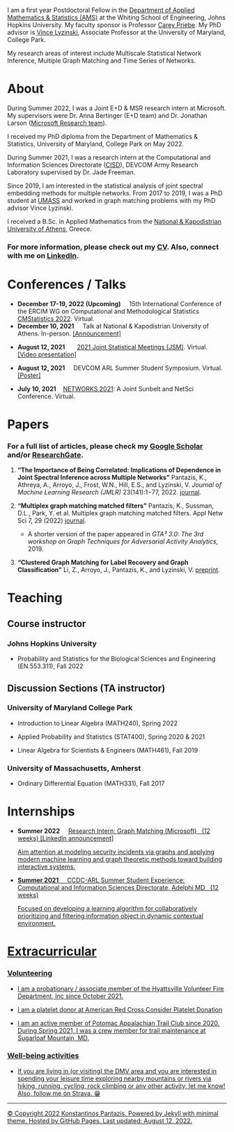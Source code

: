 <!--## Welcome to GitHub Pages

You can use the [editor on GitHub](https://github.com/kpantazis/-kpantazis.github.io/edit/main/README.md) to maintain and preview the content for your website in Markdown files.

Whenever you commit to this repository, GitHub Pages will run [Jekyll](https://jekyllrb.com/) to rebuild the pages in your site, from the content in your Markdown files.-->


I am a first year Postdoctoral Fellow in the [Department of Applied Mathematics & Statistics (AMS)](https://engineering.jhu.edu/ams/) at the Whiting School of Engineering, Johns Hopkins University. My faculty sponsor is Professor [Carey Priebe](https://www.ams.jhu.edu/~priebe/). My PhD advisor is [Vince Lyzinski](https://www.math.umd.edu/~vlyzinsk/), Associate Professor at the University of Maryland, College Park.

My research areas of interest include Multiscale Statistical Network Inference, Multiple Graph Matching and Time Series of Networks.

# About

During Summer 2022, I was a Joint E+D & MSR research intern at Microsoft. My supervisors were Dr. Anna Bertinger (E+D team) and Dr. Jonathan Larson ([Microsoft Research team](https://www.microsoft.com/en-us/research/lab/microsoft-research-redmond/)).

I received my PhD diploma from the Department of Mathematics & Statistics, University of Maryland, College Park on May 2022.

During Summer 2021, I was a research intern at the Computational and Information Sciences Directorate ([CISD](https://www.arl.army.mil/who-we-are/directorates/cisd/)), DEVCOM Army Research Laboratory supervised by Dr. Jade Freeman.

Since 2019, I am interested in the statistical analysis of joint spectral embedding methods for multiple networks. From 2017 to 2019, I was a PhD student at [UMASS](https://www.math.umass.edu/) and worked in graph matching problems with my PhD advisor Vince Lyzinski.

I received a B.Sc. in Applied Mathematics from the [National & Kapodistrian University of Athens](https://www.math.uoa.gr/), Greece.
 
### For more information, please check out my [CV](docs/CV_KP-converted.pdf). Also, connect with me on [LinkedIn](https://linkedin.com/in/konstantinos-pantazis-590748196).

# Conferences / Talks

* **December 17-19, 2022 (Upcoming)** &nbsp; &nbsp; 15th International Conference of the ERCIM WG on Computational and Methodological Statistics [CMStatistics 2022](http://www.cmstatistics.org/CMStatistics2022/submission.php). Virtual.
* **December 10, 2021** &nbsp; &nbsp; Talk at National & Kapodistrian University of Athens. In-person. [[Announcement]](https://www.math.uoa.gr/anakoinoseis_kai_ekdiloseis/proboli_anakoinosis/seminario_statistikis_kai_epicheirisiakis_ereynas_k_pantazis/)
 
- **August 12, 2021**  &nbsp; &nbsp;  &nbsp; [2021 Joint Statistical Meetings (JSM)](https://ww2.amstat.org/meetings/jsm/2021/onlineprogram/AbstractDetails.cfm?abstractid=317882). Virtual. [[Video presentation]](docs/JSM2021/JSM_2021_KP-GenOMNI.mp4)

- **August 12, 2021**   &nbsp; &nbsp; DEVCOM ARL Summer Student Symposium. Virtual.
  [[Poster]](docs/ARL_Poster_Symposium_2021_KonstantinosPantazis.pdf)

- **July 10, 2021**  &nbsp; &nbsp;[NETWORKS 2021](http://networks2021.net): A Joint Sunbelt and NetSci Conference. Virtual.

# Papers
### For a full list of articles, please check my [Google Scholar](https://scholar.google.com/citations?user=PYunIWYAAAAJ&hl=en) and/or [ResearchGate](https://www.researchgate.net/profile/Konstantinos-Pantazis-5).

1. **“The Importance of Being Correlated: Implications of Dependence in Joint Spectral Inference across Multiple Networks”**
   Pantazis, K., Athreya, A., Arroyo, J., Frost, W.N., Hill, E.S., and Lyzinski, V.
   _Journal of Machine Learning Research (JMLR)_ 23(141):1−77, 2022.
   [journal](https://www.jmlr.org/papers/v23/20-944.html).
   
2. **“Multiplex graph matching matched filters”** 
   Pantazis, K., Sussman, D.L., Park, Y. et al. Multiplex graph matching matched filters. Appl Netw Sci 7, 29 (2022)
   [journal](https://doi.org/10.1007/s41109-022-00464-0).
   
   - A shorter version of the paper appeared in _GTA³ 3.0: The 3rd workshop on Graph Techniques for Adversarial Activity Analytics_, 2019.
   
3. **“Clustered Graph Matching for Label Recovery and Graph Classification"**
   Li, Z., Arroyo, J., Pantazis, K., and Lyzinski, V.
   [preprint](https://arxiv.org/abs/2205.03486).
   
# Teaching 

## Course instructor

### Johns Hopkins University

- Probability and Statistics for the Biological Sciences and Engineering (EN.553.311), Fall 2022

## Discussion Sections (TA instructor)

### University of Maryland College Park

- Introduction to Linear Algebra (MATH240), Spring 2022

- Applied Probability and Statistics (STAT400), Spring 2020 & 2021

- Linear Algebra for Scientists & Engineers (MATH461), Fall 2019

### University of Massachusetts, Amherst

- Ordinary Differential Equation (MATH331), Fall 2017

<!--## Grading

- Real Analysis I (MATH630, graduate course), Fall 2020 & 2021

- Applied Harmonic Analysis: An Introduction to Signal Processing (MATH416), Fall 2021-->

# Internships

* **Summer 2022** &nbsp; &nbsp;  <u> Research Intern: Graph Matching (Microsoft) <u>  &nbsp; (12 weeks) [[LinkedIn announcement]](https://www.linkedin.com/jobs/view/research-intern-graph-matching-at-microsoft-3073489771/)

    Aim attention at modeling security incidents via graphs and applying modern machine learning and graph theoretic methods toward building interactive systems.

* **Summer 2021** &nbsp; &nbsp;  <u> CCDC-ARL Summer Student Experience: Computational and Information Sciences Directorate, Adelphi MD <u>  &nbsp; (12 weeks)

    Focused on developing a learning algorithm for collaboratively prioritizing and filtering information object in dynamic contextual environment.

# Extracurricular

### Volunteering
- I am a probationary / associate member of the [Hyattsville Volunteer Fire Department, Inc](https://hvfd.com/) since October 2021.

- I am a platelet donor at American Red Cross [Consider Platelet Donation](https://www.redcrossblood.org/giveplatelets.html)

- I am an active member of [Potomac Appalachian Trail Club](https://www.patc.net/) since 2020. During Spring 2021, I was a crew member for trail maintenance at [Sugarloaf Mountain, MD](https://sugarloafmd.com/).

### Well-being activities
 
- If you are living in (or visiting) the [DMV area](https://en.wikipedia.org/wiki/Washington_metropolitan_area) and you are interested in spending your leisure time exploring nearby mountains or rivers via hiking, running, cycling, rock climbing or any other activity, let me know! Also, follow me on [Strava](https://www.strava.com/athletes/87778247). 😁

<!--- Bulleted
- List
---
1. Numbered
2. List

<details>
           <summary>Title 1</summary>
           <p>Content 1 Content 1 Content 1 Content 1 Content 1</p>
         </details>

[Link](url) and ![Image](src)

| Syntax | Description |
| ----------- | ----------- |
| Header | Title |
| Paragraph | Text | 

For more details see [Basic writing and formatting syntax](https://docs.github.com/en/github/writing-on-github/getting-started-with-writing-and-formatting-on-github/basic-writing-and-formatting-syntax).

### Support or Contact

Having trouble with Pages? Check out our [documentation](https://docs.github.com/categories/github-pages-basics/) or [contact support](https://support.github.com/contact) and we’ll help you sort it out.-->

* * *




© Copyright 2022 Konstantinos Pantazis. Powered by [Jekyll](http://jekyllrb.com/) with [minimal](https://github.com/pages-themes/minimal) theme. Hosted by [GitHub Pages](https://pages.github.com/). Last updated: August 12, 2022.

